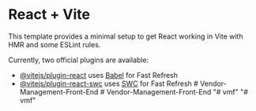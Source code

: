 # React + Vite

This template provides a minimal setup to get React working in Vite with HMR and some ESLint rules.

Currently, two official plugins are available:

- [@vitejs/plugin-react](https://github.com/vitejs/vite-plugin-react/blob/main/packages/plugin-react/README.md) uses [Babel](https://babeljs.io/) for Fast Refresh
- [@vitejs/plugin-react-swc](https://github.com/vitejs/vite-plugin-react-swc) uses [SWC](https://swc.rs/) for Fast Refresh
#   V e n d o r - M a n a g e m e n t - F r o n t - E n d  
 #   V e n d o r - M a n a g e m e n t - F r o n t - E n d  
 "# vmf" 
"# vmf" 
